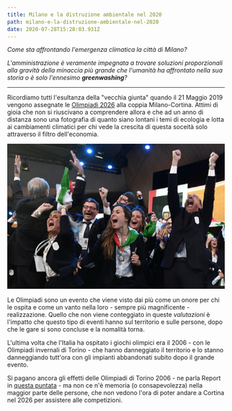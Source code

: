 ```yaml
---
title: Milano e la distruzione ambientale nel 2020
path: milano-e-la-distruzione-ambientale-nel-2020
date: 2020-07-28T15:28:03.931Z
---
```

*Come sta affrontando l'emergenza climatica la città di Milano?*

*L'amministrazione è veramente impegnata a trovare soluzioni proporzionali alla gravità della minaccia più grande che l'umanità ha affrontato nella sua storia o è solo l'ennesimo <b>greenwashing</b>?*

- - -

Ricordiamo tutti l'esultanza della "vecchia giunta" quando il 21 Maggio 2019 vengono assegnate le [Olimpiadi 2026](/topics/olimpiadi-2026) alla coppia Milano-Cortina.
Attimi di gioia che non si riuscivano a comprendere allora e che ad un anno di distanza sono una fotografia di quanto siano lontani i temi di ecologia e lotta ai cambiamenti climatici per chi vede la crescita di questa soceità solo attraverso il filtro dell'economia.

![Esultanza Olimpiadi 2026](../../static/media/events/2019-05-20-assegnazione-delle-olimpiadi-2026-alla-coppia-milano-cortina/olympic-games-assignation-reaction.jpg)

Le Olimpiadi sono un evento che viene visto dai più come un onore per chi le ospita e come un vanto nella loro - sempre più magnificente - realizzazione.
Quello che non viene conteggiato in queste *valutazioni* è l'impatto che questo tipo di eventi hanno sul territorio e sulle persone, dopo che le gare si sono concluse e la nomalità torna.

L'ultima volta che l'Italia ha ospitato i giochi olimpici era il 2006 - con le Olimpiadi invernali di Torino - che hanno danneggiato il territorio e lo stanno danneggiando tutt'ora con gli impianti abbandonati subito dopo il grande evento.

Si pagano ancora gli effetti delle Olimpiadi di Torino 2006 - ne parla Report in [questa puntata](https://www.raiplay.it/video/2019/11/report-del-25112019-i-tedofori-olimpiadi-invernali-Milano-Cortina-7b63ba9a-75da-4e1b-8c3e-1c32f9b5f65e.html) - ma non ce n'è memoria (o consapevolezza) nella maggior parte delle persone, che non vedono l'ora di poter andare a Cortina nel 2026 per assistere alle competizioni.

